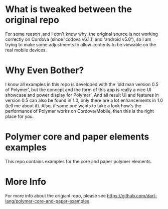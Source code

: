 What is tweaked between the original repo
========================================

For some reason ,and I don't know why, the original source is not working correctly on Cordova (since 'codova v6.1.1' and 'android v5.0'),
so I am trying to make some adjustments to allow contents to be viewable on the real mobile devices.

Why Even Bother?
========================================
I know all examples in this repo is developed with the 'old man version 0.5 of Polymer', but the concept and the form of this app is really a nice UI showcase and power display for Polymer'. And all result UI and features in version 0.5 can also be found in 1.0, only there are a lot enhancements in 1.0 (tell me about it). Also, if some one wants to take a look how's the performance of Polymer works on Cordova/Mobile, then this is the right place for you.

Polymer core and paper elements examples
========================================

This repo contains examples for the core and paper polymer elements.

More Info
========================================

For more info about the origianl repo, 
please see https://github.com/dart-lang/polymer-core-and-paper-examples
